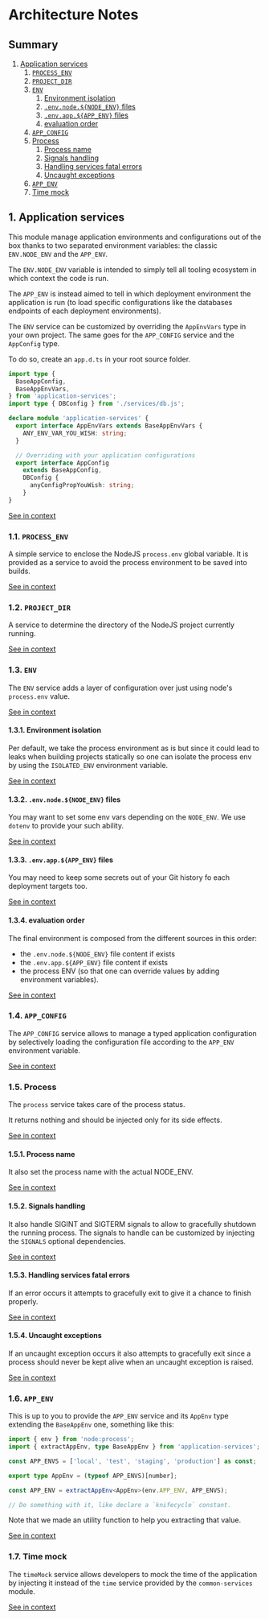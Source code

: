[//]: # ( )
[//]: # (This file is automatically generated by the `jsarch`)
[//]: # (module. Do not change it elsewhere, changes would)
[//]: # (be overriden.)
[//]: # ( )
# Architecture Notes

## Summary

1. [Application services](#1-application-services)
   1. [`PROCESS_ENV`](#11-`process_env`)
   2. [`PROJECT_DIR`](#12-`project_dir`)
   3. [`ENV`](#13-`env`)
      1. [Environment isolation](#131-environment-isolation)
      2. [`.env.node.${NODE_ENV}` files](#132-`.env.node.${node_env}`-files)
      3. [`.env.app.${APP_ENV}` files](#133-`.env.app.${app_env}`-files)
      4. [evaluation order](#134-evaluation-order)
   4. [`APP_CONFIG`](#14-`app_config`)
   5. [Process](#15-process)
      1. [Process name](#151-process-name)
      2. [Signals handling](#152-signals-handling)
      3. [Handling services fatal errors](#153-handling-services-fatal-errors)
      4. [Uncaught exceptions](#154-uncaught-exceptions)
   6. [`APP_ENV`](#16-`app_env`)
   7. [Time mock](#17-time-mock)


## 1. Application services

This module manage application environments and configurations
 out of the box thanks to two separated environment variables:
 the classic `ENV.NODE_ENV` and the `APP_ENV`.

The `ENV.NODE_ENV` variable is intended to simply tell all
 tooling ecosystem in which context the code is run.

The `APP_ENV` is instead aimed to tell in which deployment
 environment the application is run (to load specific
 configurations like the databases endpoints of each
 deployment environments).

The `ENV` service can be customized by overriding
 the `AppEnvVars` type in your own project. The
 same goes for the `APP_CONFIG` service and the
 `AppConfig` type.

To do so, create an `app.d.ts` in your root source
 folder.
```ts
import type {
  BaseAppConfig,
  BaseAppEnvVars,
} from 'application-services';
import type { DBConfig } from './services/db.js';

declare module 'application-services' {
  export interface AppEnvVars extends BaseAppEnvVars {
    ANY_ENV_VAR_YOU_WISH: string;
  }

  // Overriding with your application configurations
  export interface AppConfig
    extends BaseAppConfig,
    DBConfig {
      anyConfigPropYouWish: string;
    }
}
```

[See in context](./src/index.ts#L1-L42)



### 1.1. `PROCESS_ENV`

A simple service to enclose the NodeJS `process.env`
 global variable. It is provided as a service to avoid
 the process environment to be saved into builds.

[See in context](./src/services/PROCESS_ENV.ts#L5-L10)



### 1.2. `PROJECT_DIR`

A service to determine the directory of the NodeJS project
 currently running.

[See in context](./src/services/PROJECT_DIR.ts#L7-L11)



### 1.3. `ENV`

The `ENV` service adds a layer of configuration over just using
 node's `process.env` value.

[See in context](./src/services/ENV.ts#L48-L52)



#### 1.3.1. Environment isolation

Per default, we take the process environment as is
 but since it could lead to leaks when building
 projects statically so one can isolate the process
 env by using the `ISOLATED_ENV` environment variable.

[See in context](./src/services/ENV.ts#L102-L107)



#### 1.3.2. `.env.node.${NODE_ENV}` files

You may want to set some env vars depending on the
 `NODE_ENV`. We use `dotenv` to provide your such
 ability.

[See in context](./src/services/ENV.ts#L135-L140)



#### 1.3.3. `.env.app.${APP_ENV}` files

You may need to keep some secrets out of your Git
 history fo each deployment targets too.

[See in context](./src/services/ENV.ts#L143-L146)



#### 1.3.4. evaluation order

The final environment is composed from the different sources
 in this order:
- the `.env.node.${NODE_ENV}` file content if exists
- the `.env.app.${APP_ENV}` file content if exists
- the process ENV (so that one can override values by
   adding environment variables).

[See in context](./src/services/ENV.ts#L149-L156)



### 1.4. `APP_CONFIG`

The `APP_CONFIG` service allows to manage a typed application
 configuration by selectively loading the configuration file
 according to the `APP_ENV` environment variable.

[See in context](./src/services/APP_CONFIG.ts#L8-L13)



### 1.5. Process

The `process` service takes care of the process status.

It returns nothing and should be injected only for its
 side effects.

[See in context](./src/services/process.ts#L28-L33)



#### 1.5.1. Process name

It also set the process name with the actual NODE_ENV.

[See in context](./src/services/process.ts#L75-L78)



#### 1.5.2. Signals handling

It also handle SIGINT and SIGTERM signals to allow to
 gracefully shutdown the running process. The signals
 to handle can be customized by injecting the `SIGNALS`
 optional dependencies.

[See in context](./src/services/process.ts#L83-L89)



#### 1.5.3. Handling services fatal errors

If an error occurs it attempts to gracefully exit
to give it a chance to finish properly.

[See in context](./src/services/process.ts#L94-L98)



#### 1.5.4. Uncaught exceptions

If an uncaught exception occurs it also attempts to
 gracefully exit since a process should never be kept
 alive when an uncaught exception is raised.

[See in context](./src/services/process.ts#L105-L110)



### 1.6. `APP_ENV`

This is up to you to provide the `APP_ENV` service and its
 `AppEnv` type extending the `BaseAppEnv` one, something like
 this:
```ts
import { env } from 'node:process';
import { extractAppEnv, type BaseAppEnv } from 'application-services';

const APP_ENVS = ['local', 'test', 'staging', 'production'] as const;

export type AppEnv = (typeof APP_ENVS)[number];

const APP_ENV = extractAppEnv<AppEnv>(env.APP_ENV, APP_ENVS);

// Do something with it, like declare a `knifecycle` constant.
```

Note that we made an utility function to help you extracting
 that value.

[See in context](./src/services/ENV.ts#L15-L35)



### 1.7. Time mock

The `timeMock` service allows developers to mock the time
 of the application by injecting it instead of the `time`
 service provided by the `common-services` module.

[See in context](./src/services/timeMock.ts#L23-L28)

